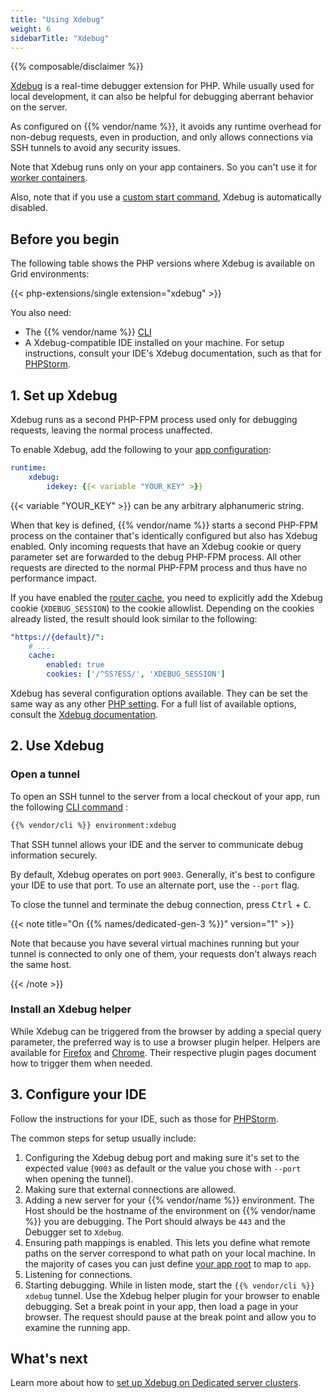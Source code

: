 ```yaml
---
title: "Using Xdebug"
weight: 6
sidebarTitle: "Xdebug"
---
```


{{% composable/disclaimer %}}

[Xdebug](https://xdebug.org/) is a real-time debugger extension for PHP.
While usually used for local development, it can also be helpful for debugging aberrant behavior on the server.

As configured on {{% vendor/name %}}, it avoids any runtime overhead for non-debug requests, even in production, and only allows connections via SSH tunnels to avoid any security issues.

Note that Xdebug runs only on your app containers.
So you can't use it for [worker containers](../../create-apps/workers.md).

Also, note that if you use a [custom start command](./_index.md#alternate-start-commands),
Xdebug is automatically disabled.

## Before you begin

The following table shows the PHP versions where Xdebug is available on Grid environments:

{{< php-extensions/single extension="xdebug" >}}

You also need:

*   The {{% vendor/name %}} [CLI](../../administration/cli/_index.md)
*   A Xdebug-compatible IDE installed on your machine.
    For setup instructions, consult your IDE's Xdebug documentation, such as that for [PHPStorm](https://www.jetbrains.com/help/phpstorm/configuring-xdebug.html).

## 1. Set up Xdebug

Xdebug runs as a second PHP-FPM process used only for debugging requests, leaving the normal process unaffected.

To enable Xdebug, add the following to your [app configuration](/create-apps/app-reference/single-runtime-image.md):

```yaml {configFile="app"}
runtime:
    xdebug:
        idekey: {{< variable "YOUR_KEY" >}}
```

{{< variable "YOUR\_KEY" >}} can be any arbitrary alphanumeric string.

When that key is defined, {{% vendor/name %}} starts a second PHP-FPM process on the container that's identically configured but also has Xdebug enabled.
Only incoming requests that have an Xdebug cookie or query parameter set are forwarded to the debug PHP-FPM process.
All other requests are directed to the normal PHP-FPM process and thus have no performance impact.

If you have enabled the [router cache](../../define-routes/cache.md),
you need to explicitly add the Xdebug cookie (`XDEBUG_SESSION`) to the cookie allowlist.
Depending on the cookies already listed, the result should look similar to the following:

```yaml {configFile="routes"}
"https://{default}/":
    # ...
    cache:
        enabled: true
        cookies: ['/^SS?ESS/', 'XDEBUG_SESSION']
```

Xdebug has several configuration options available.
They can be set the same way as any other [PHP setting](./_index.md#php-settings).
For a full list of available options, consult the [Xdebug documentation](https://xdebug.org/docs/).

## 2. Use Xdebug

### Open a tunnel

To open an SSH tunnel to the server from a local checkout of your app, run the following [CLI command](../../administration/cli/_index.md) :

```bash
{{% vendor/cli %}} environment:xdebug
```

That SSH tunnel allows your IDE and the server to communicate debug information securely.

By default, Xdebug operates on port `9003`.
Generally, it's best to configure your IDE to use that port.
To use an alternate port, use the `--port` flag.

To close the tunnel and terminate the debug connection, press <kbd>Ctrl</kbd> + <kbd>C</kbd>.

{{< note title="On {{% names/dedicated-gen-3 %}}" version="1" >}}

Note that because you have several virtual machines running but your tunnel is connected to only one of them,
your requests don't always reach the same host.

{{< /note >}}

### Install an Xdebug helper

While Xdebug can be triggered from the browser by adding a special query parameter, the preferred way is to use a browser plugin helper.
Helpers are available for [Firefox](https://addons.mozilla.org/en-US/firefox/addon/xdebug-helper-for-firefox/)
and [Chrome](https://chrome.google.com/webstore/detail/xdebug-helper/eadndfjplgieldjbigjakmdgkmoaaaoc).
Their respective plugin pages document how to trigger them when needed.

## 3. Configure your IDE

Follow the instructions for your IDE, such as those for [PHPStorm](https://www.jetbrains.com/help/phpstorm/configuring-xdebug.html).

The common steps for setup usually include:

1.  Configuring the Xdebug debug port and making sure it's set to the expected value (`9003` as default or the value you chose with `--port` when opening the tunnel).
2.  Making sure that external connections are allowed.
3.  Adding a new server for your {{% vendor/name %}} environment.
    The Host should be the hostname of the environment on {{% vendor/name %}} you are debugging.
    The Port should always be `443` and the Debugger set to `Xdebug`.
4.  Ensuring path mappings is enabled.
    This lets you define what remote paths on the server correspond to what path on your local machine.
    In the majority of cases you can just define [your app root](/create-apps/app-reference/single-runtime-image.md#root-directory)
    to map to `app`.
5.  Listening for connections.
6.  Starting debugging. While in listen mode, start the `{{% vendor/cli %}} xdebug` tunnel.
    Use the Xdebug helper plugin for your browser to enable debugging.
    Set a break point in your app, then load a page in your browser.
    The request should pause at the break point and allow you to examine the running app.

## What's next

Learn more about how to [set up Xdebug on Dedicated server clusters](https://community.platform.sh/t/set-up-xdebug-on-dedicated-pro-server-clusters/403).
